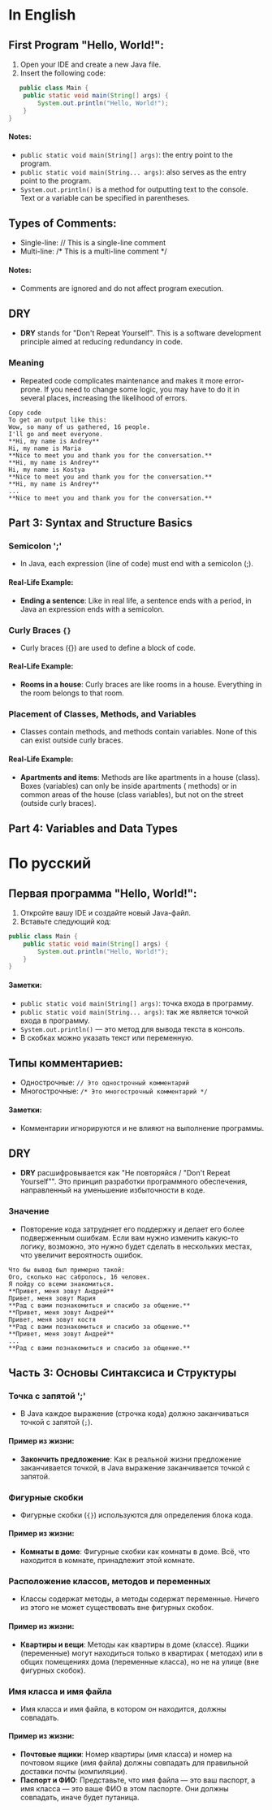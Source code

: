 # In English

## First Program "Hello, World!":

1. Open your IDE and create a new Java file.
2. Insert the following code:

```java
   public class Main {
    public static void main(String[] args) {
        System.out.println("Hello, World!");
    }
}
```

#### Notes:

- `public static void main(String[] args)`: the entry point to the program.
- `public static void main(String... args)`: also serves as the entry point to the program.
- `System.out.println()` is a method for outputting text to the console.
  Text or a variable can be specified in parentheses.

## Types of Comments:

- Single-line: // This is a single-line comment
- Multi-line: /* This is a multi-line comment */

#### Notes:

- Comments are ignored and do not affect program execution.

## DRY

- **DRY** stands for "Don't Repeat Yourself". This is a software development principle aimed at reducing redundancy in
  code.

### Meaning

- Repeated code complicates maintenance and makes it more error-prone. If you need to change some logic, you may have to
  do it in several places, increasing the likelihood of errors.

```text
Copy code
To get an output like this:
Wow, so many of us gathered, 16 people.
I'll go and meet everyone.
**Hi, my name is Andrey**
Hi, my name is Maria
**Nice to meet you and thank you for the conversation.**
**Hi, my name is Andrey**
Hi, my name is Kostya
**Nice to meet you and thank you for the conversation.**
**Hi, my name is Andrey**
...
**Nice to meet you and thank you for the conversation.**
```

## Part 3: Syntax and Structure Basics

### Semicolon ';'

- In Java, each expression (line of code) must end with a semicolon (;).

#### Real-Life Example:

- **Ending a sentence**: Like in real life, a sentence ends with a period, in Java an expression ends with a semicolon.

### Curly Braces `{}`

- Curly braces ({}) are used to define a block of code.

#### Real-Life Example:

- **Rooms in a house**: Curly braces are like rooms in a house. Everything in the room belongs to that room.

### Placement of Classes, Methods, and Variables

- Classes contain methods, and methods contain variables. None of this can exist outside curly braces.

#### Real-Life Example:

- **Apartments and items**: Methods are like apartments in a house (class). Boxes (variables) can only be inside
  apartments (
  methods) or in common areas of the house (class variables), but not on the street (outside curly braces).

## Part 4: Variables and Data Types

[//]: # (### Variables)

[//]: # ()
[//]: # (- Variables are "containers" for storing information that can be used and modified in the program.)

[//]: # (- Real-life examples)

[//]: # (- **Wallet**: A variable is like a wallet where you can store money &#40;values&#41;. You can put money into it, take money out)

[//]: # (  of it, or check how much money you have.)

[//]: # (### Primitive Types and Strings)

[//]: # ()
[//]: # (- Java has different data types:)

[//]: # (- boolean values &#40;boolean&#41;)

[//]: # (- integers &#40;byte, short, int, long&#41;)

[//]: # (- floating-point numbers &#40;double, float&#41;)

[//]: # (- characters &#40;char&#41;)

[//]: # (- strings &#40;String&#41;.)

[//]: # (  The data type determines the range of values that a variable can store.)

[//]: # ()
[//]: # (| Type    | Description                         | Example code                  | Range of values                                         | Size &#40;in bits&#41; | Size in bytes |)

[//]: # (|---------|-------------------------------------|-------------------------------|---------------------------------------------------------|----------------|---------------|)

[//]: # (| boolean | Stores either true or false         | boolean isActive = false;     | true,  false                                            | 1 bit          |               |)

[//]: # (| byte    | Integer                             | byte a = 3;                   | -128 to 127                                             | 8              | 1             |)

[//]: # (| short   | Integer                             | short a = 3;                  | -32,768 to 32,767                                       | 16             | 2             |)

[//]: # (| int     | Integer                             | int a = 4;                    | -2,147,483,648 to 2,147,483,647                         | 32             | 4             |)

[//]: # (| long    | Integer                             | long a = 5L;                  | -9,223,372,036,854,775,808 to 9,223,372,036,854,775,807 | 64             | 8             |)

[//]: # (| double  | Floating-point number               | double x = 8.5;               | ±4.910^-324 to ±1.797693134862315710^308                | 64             | 8             |)

[//]: # (| float   | Floating-point number               | float x = 8.5F;               | -3.410^38 to 3.410^38                                   | 32             | 4             |)

[//]: # (| char    | Single character in UTF-16 encoding | char c = 'A'; char c = '178'; | 0 to 65,535                                             | 16             | 2             |)

[//]: # ()
[//]: # (### What is a Bit, Byte)

[//]: # ()
[//]: # (- A Bit is the smallest unit of information, a single memory cell. It can take one of two values: 0 or 1.)

[//]: # (- A Byte is a set of 8 bits. A byte can store a number ranging from 0 to 255 &#40;inclusive&#41; in the decimal numbering system.)

# По русский

## Первая программа "Hello, World!":

1. Откройте вашу IDE и создайте новый Java-файл.
2. Вставьте следующий код:

```java
public class Main {
    public static void main(String[] args) {
        System.out.println("Hello, World!");
    }
}
```

#### Заметки:

- `public static void main(String[] args)`: точка входа в программу.
- `public static void main(String... args)`: так же является точкой входа в программу.
- `System.out.println()` — это метод для вывода текста в консоль.
- В скобках можно указать текст или переменную.

## Типы комментариев:

- Однострочные: `// Это однострочный комментарий`
- Многострочные: `/* Это многострочный комментарий */`

#### Заметки:

- Комментарии игнорируются и не влияют на выполнение программы.

## DRY

- **DRY** расшифровывается как "Не повторяйся / "Don't Repeat Yourself"". Это принцип разработки программного
  обеспечения,
  направленный на уменьшение
  избыточности в коде.

### Значение

- Повторение кода затрудняет его поддержку и делает его более подверженным ошибкам. Если вам нужно изменить какую-то
  логику, возможно, это нужно будет сделать в нескольких местах, что увеличит вероятность ошибок.

```text
Что бы вывод был примерно такой:
Ого, сколько нас сабролось, 16 человек.
Я пойду со всеми знакомиться.
**Привет, меня зовут Андрей**
Привет, меня зовут Мария
**Рад с вами познакомиться и спасибо за общение.**
**Привет, меня зовут Андрей**
Привет, меня зовут костя
**Рад с вами познакомиться и спасибо за общение.**
**Привет, меня зовут Андрей**
...
**Рад с вами познакомиться и спасибо за общение.**
```

## Часть 3: Основы Синтаксиса и Структуры

### Точка с запятой ';'

- В Java каждое выражение (строчка кода) должно заканчиваться точкой с запятой (`;`).

#### Пример из жизни:

- **Закончить предложение**: Как в реальной жизни предложение заканчивается точкой, в Java выражение заканчивается
  точкой с запятой.

### Фигурные скобки

- Фигурные скобки (`{}`) используются для определения блока кода.

#### Пример из жизни:

- **Комнаты в доме**: Фигурные скобки как комнаты в доме. Всё, что находится в комнате, принадлежит этой комнате.

### Расположение классов, методов и переменных

- Классы содержат методы, а методы содержат переменные. Ничего из этого не может существовать вне фигурных скобок.

#### Пример из жизни:

- **Квартиры и вещи**: Методы как квартиры в доме (классе). Ящики (переменные) могут находиться только в квартирах (
  методах) или в общих помещениях дома (переменные класса), но не на улице (вне фигурных скобок).

### Имя класса и имя файла

- Имя класса и имя файла, в котором он находится, должны совпадать.

#### Пример из жизни:

- **Почтовые ящики**: Номер квартиры (имя класса) и номер на почтовом ящике (имя файла) должны совпадать для правильной
  доставки почты (компиляции).
- **Паспорт и ФИО**: Представьте, что имя файла — это ваш паспорт, а имя класса — это ваше ФИО в этом паспорте. Они
  должны совпадать, иначе будет путаница.

[//]: # (## Часть 4: Переменные и Типы Данных)

[//]: # ()
[//]: # (### Переменные)

[//]: # ()
[//]: # (- Переменные — это "контейнеры" для хранения информации, которую можно использовать и изменять в программе.)

[//]: # ()
[//]: # (#### Примеры из жизни)

[//]: # ()
[//]: # (- **Кошелек**: Переменная — это как кошелек, в котором можно хранить деньги &#40;значения&#41;. Вы можете положить туда деньги,)

[//]: # (  взять их оттуда или проверить, сколько у вас денег.)

[//]: # ()
[//]: # (### Примитивные типы и строки)

[//]: # ()
[//]: # (- В Java есть разные типы данных:)

[//]: # (- логические значения &#40;`boolean`&#41;)

[//]: # (- целые числа &#40;`byte`, `short`, `int`, `long`&#41;)

[//]: # (- дробные числа &#40;`double`, `float`&#41;)

[//]: # (- символы &#40;`char`&#41;)

[//]: # (- строки &#40;`String`&#41;.)

[//]: # ()
[//]: # (Тип данных определяет диапазон значений, которые может хранить переменная)

[//]: # ()
[//]: # (| Тип     | Описание                            | Пример кода                       | Диапазон значений                                       | Размер &#40;в битах&#41; | Размер в байтах |)

[//]: # (|---------|-------------------------------------|-----------------------------------|---------------------------------------------------------|------------------|-----------------|)

[//]: # (| boolean | Хранит значение `true` или `false`  | `boolean isActive = false;`       | `true`, `false`                                         | 1 бит            |                 |)

[//]: # (| byte    | Целое число                         | `byte a = 3;`                     | -128 до 127                                             | 8                | 1               |)

[//]: # (| short   | Целое число                         | `short a = 3;`                    | -32,768 до 32,767                                       | 16               | 2               |)

[//]: # (| int     | Целое число                         | `int a = 4;`                      | -2,147,483,648 до 2,147,483,647                         | 32               | 4               |)

[//]: # (| long    | Целое число                         | `long a = 5L;`                    | -9,223,372,036,854,775,808 до 9,223,372,036,854,775,807 | 64               | 8               |)

[//]: # (| double  | Число с плавающей точкой            | `double x = 8.5;`                 | ±4.9*10^-324 до ±1.7976931348623157*10^308              | 64               | 8               |)

[//]: # (| float   | Число с плавающей точкой            | `float x = 8.5F;`                 | -3.4*10^38 до 3.4*10^38                                 | 32               | 4               |)

[//]: # (| char    | Одиночный символ в кодировке UTF-16 | `char c = 'A';` `char c = '178';` | 0 до 65,535                                             | 16               | 2               |)

[//]: # ()
[//]: # (### Что такое Бит, Байт)

[//]: # ()
[//]: # (- Бит — это минимальная единица информации, одна ячейка в памяти. Он может принимать одно из двух значений: 0 или 1.)

[//]: # (- Байт — это набор из 8 битов. В одном байте можно хранить число от 0 до 255 &#40;включительно&#41; в десятичной системе)

[//]: # (счисления.)
